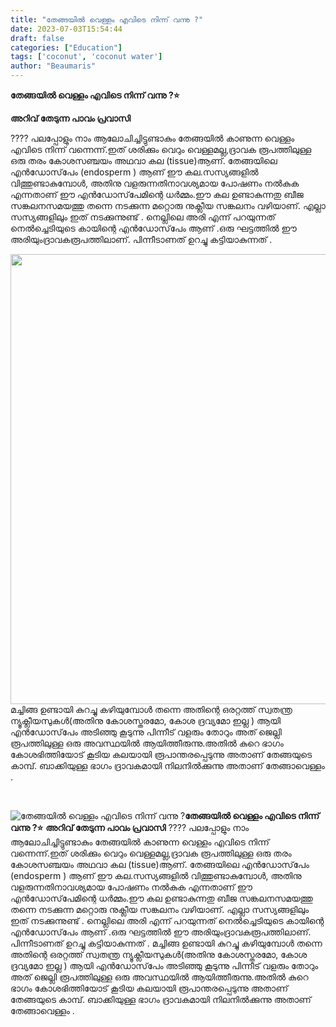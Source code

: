 ```yaml
---
title: "തേങ്ങയിൽ വെള്ളം എവിടെ നിന്ന് വന്നു ?"
date: 2023-07-03T15:54:44
draft: false
categories: ["Education"]
tags: ['coconut', 'coconut water']
author: "Beaumaris"
---
```


<strong>തേങ്ങയിൽ വെള്ളം എവിടെ നിന്ന് വന്നു ?⭐</strong>

<strong>അറിവ് തേടുന്ന പാവം പ്രവാസി</strong>

???? പലപ്പോളും നാം ആലോചിച്ചിട്ടുണ്ടാകും തേങ്ങയിൽ കാണുന്ന വെള്ളം എവിടെ നിന്ന് വന്നെന്ന്.ഇത് ശരിക്കും വെറും വെള്ളമല്ല,ദ്രാവക രൂപത്തിലുള്ള ഒരു തരം കോശസഞ്ചയം അഥവാ കല (tissue)ആണ്. തേങ്ങയിലെ എൻഡോസ്‌പേം (endosperm ) ആണ് ഈ കല.സസ്യങ്ങളിൽ വിത്തുണ്ടാകുമ്പോൾ, അതിനു വളരുന്നതിനാവശ്യമായ പോഷണം നൽകുക എന്നതാണ് ഈ എൻഡോസ്‌പേമിന്റെ ധർമ്മം.ഈ കല ഉണ്ടാകുന്നതു ബീജ സങ്കലനസമയത്തു തന്നെ നടക്കുന്ന മറ്റൊരു നുക്ലീയ സങ്കലനം വഴിയാണ്. എല്ലാ സസ്യങ്ങളിലും ഇത് നടക്കുന്നുണ്ട് . നെല്ലിലെ അരി എന്ന് പറയുന്നത് നെൽച്ചെടിയുടെ കായിന്റെ എൻഡോസ്‌പേം ആണ് .ഒരു ഘട്ടത്തിൽ ഈ അരിയുംദ്രാവകരൂപത്തിലാണ്. പിന്നീടാണത് ഉറച്ചു കട്ടിയാകുന്നത് .

<a href="https://cdn.boolokam.com/articles/2023/07/geggggg.jpg"><img class="size-full wp-image-401957 aligncenter" src="https://cdn.boolokam.com/articles/2023/07/geggggg.jpg" alt="" width="720" height="720" /></a>മച്ചിങ്ങ ഉണ്ടായി കുറച്ചു കഴിയുമ്പോൾ തന്നെ അതിന്റെ ഒരറ്റത്ത് സ്വതന്ത്ര ന്യൂക്ലീയസുകൾ(അതിനു കോശസ്തരമോ, കോശ ദ്രവ്യമോ ഇല്ല ) ആയി എൻഡോസ്‌പേം അടിഞ്ഞു കൂടുന്നു പിന്നീട് വളരും തോറും അത് ജെല്ലി രൂപത്തിലുള്ള ഒരു അവസ്ഥയിൽ ആയിത്തീരുന്നു.അതിൽ കുറെ ഭാഗം കോശഭിത്തിയോട് കൂടിയ കലയായി രൂപാന്തരപ്പെടുന്നു അതാണ് തേങ്ങയുടെ കാമ്പ്. ബാക്കിയുള്ള ഭാഗം ദ്രാവകമായി നിലനിൽക്കുന്നു അതാണ് തേങ്ങാവെള്ളം .

&nbsp;


![തേങ്ങയിൽ വെള്ളം എവിടെ നിന്ന് വന്നു ?](https://cdn.boolokam.com/articles/2023/07/geggggg.jpg)**തേങ്ങയിൽ വെള്ളം എവിടെ നിന്ന് വന്നു ?⭐** **അറിവ് തേടുന്ന പാവം പ്രവാസി** ???? പലപ്പോളും നാം ആലോചിച്ചിട്ടുണ്ടാകും തേങ്ങയിൽ കാണുന്ന വെള്ളം എവിടെ നിന്ന് വന്നെന്ന്.ഇത് ശരിക്കും വെറും വെള്ളമല്ല,ദ്രാവക രൂപത്തിലുള്ള ഒരു തരം കോശസഞ്ചയം അഥവാ കല (tissue)ആണ്. തേങ്ങയിലെ എൻഡോസ്‌പേം (endosperm ) ആണ് ഈ കല.സസ്യങ്ങളിൽ വിത്തുണ്ടാകുമ്പോൾ, അതിനു വളരുന്നതിനാവശ്യമായ പോഷണം നൽകുക എന്നതാണ് ഈ എൻഡോസ്‌പേമിന്റെ ധർമ്മം.ഈ കല ഉണ്ടാകുന്നതു ബീജ സങ്കലനസമയത്തു തന്നെ നടക്കുന്ന മറ്റൊരു നുക്ലീയ സങ്കലനം വഴിയാണ്. എല്ലാ സസ്യങ്ങളിലും ഇത് നടക്കുന്നുണ്ട് . നെല്ലിലെ അരി എന്ന് പറയുന്നത് നെൽച്ചെടിയുടെ കായിന്റെ എൻഡോസ്‌പേം ആണ് .ഒരു ഘട്ടത്തിൽ ഈ അരിയുംദ്രാവകരൂപത്തിലാണ്. പിന്നീടാണത് ഉറച്ചു കട്ടിയാകുന്നത് . [](https://cdn.boolokam.com/articles/2023/07/geggggg.jpg)മച്ചിങ്ങ ഉണ്ടായി കുറച്ചു കഴിയുമ്പോൾ തന്നെ അതിന്റെ ഒരറ്റത്ത് സ്വതന്ത്ര ന്യൂക്ലീയസുകൾ(അതിനു കോശസ്തരമോ, കോശ ദ്രവ്യമോ ഇല്ല ) ആയി എൻഡോസ്‌പേം അടിഞ്ഞു കൂടുന്നു പിന്നീട് വളരും തോറും അത് ജെല്ലി രൂപത്തിലുള്ള ഒരു അവസ്ഥയിൽ ആയിത്തീരുന്നു.അതിൽ കുറെ ഭാഗം കോശഭിത്തിയോട് കൂടിയ കലയായി രൂപാന്തരപ്പെടുന്നു അതാണ് തേങ്ങയുടെ കാമ്പ്. ബാക്കിയുള്ള ഭാഗം ദ്രാവകമായി നിലനിൽക്കുന്നു അതാണ് തേങ്ങാവെള്ളം . 
